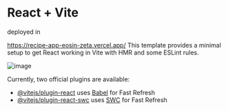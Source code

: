 # React + Vite
deployed in 

https://recipe-app-eosin-zeta.vercel.app/ 
This template provides a minimal setup to get React working in Vite with HMR and some ESLint rules.

![image](https://github.com/aritrichatterjee9/recipe-app-with-reactjs-and-redux-edamam-api-master/assets/73156770/0bab4633-69de-499b-8705-35a48c751204)


Currently, two official plugins are available:

- [@vitejs/plugin-react](https://github.com/vitejs/vite-plugin-react/blob/main/packages/plugin-react/README.md) uses [Babel](https://babeljs.io/) for Fast Refresh
- [@vitejs/plugin-react-swc](https://github.com/vitejs/vite-plugin-react-swc) uses [SWC](https://swc.rs/) for Fast Refresh
